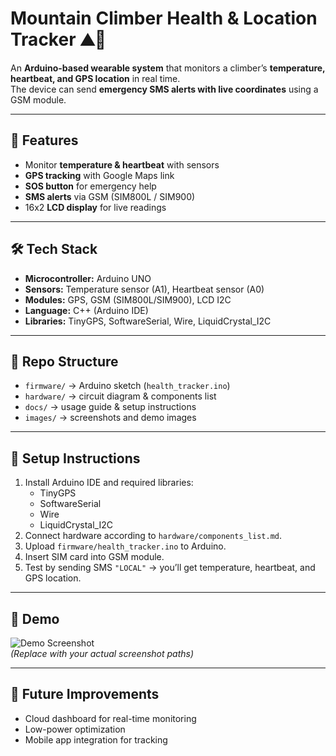 # Mountain Climber Health & Location Tracker ⛰️📡

An **Arduino-based wearable system** that monitors a climber’s **temperature, heartbeat, and GPS location** in real time.  
The device can send **emergency SMS alerts with live coordinates** using a GSM module.

---

## 🚀 Features
- Monitor **temperature & heartbeat** with sensors
- **GPS tracking** with Google Maps link
- **SOS button** for emergency help
- **SMS alerts** via GSM (SIM800L / SIM900)
- 16x2 **LCD display** for live readings

---

## 🛠️ Tech Stack
- **Microcontroller:** Arduino UNO  
- **Sensors:** Temperature sensor (A1), Heartbeat sensor (A0)  
- **Modules:** GPS, GSM (SIM800L/SIM900), LCD I2C  
- **Language:** C++ (Arduino IDE)  
- **Libraries:** TinyGPS, SoftwareSerial, Wire, LiquidCrystal_I2C  

---

## 📂 Repo Structure
- `firmware/` → Arduino sketch (`health_tracker.ino`)  
- `hardware/` → circuit diagram & components list  
- `docs/` → usage guide & setup instructions  
- `images/` → screenshots and demo images  

---

## 🔧 Setup Instructions
1. Install Arduino IDE and required libraries:
   - TinyGPS
   - SoftwareSerial
   - Wire
   - LiquidCrystal_I2C
2. Connect hardware according to `hardware/components_list.md`.  
3. Upload `firmware/health_tracker.ino` to Arduino.  
4. Insert SIM card into GSM module.  
5. Test by sending SMS `"LOCAL"` → you’ll get temperature, heartbeat, and GPS location.  

---

## 📸 Demo
![Demo Screenshot](images/demo1.jpg)  
*(Replace with your actual screenshot paths)*  

---

## 🎯 Future Improvements
- Cloud dashboard for real-time monitoring  
- Low-power optimization  
- Mobile app integration for tracking  
